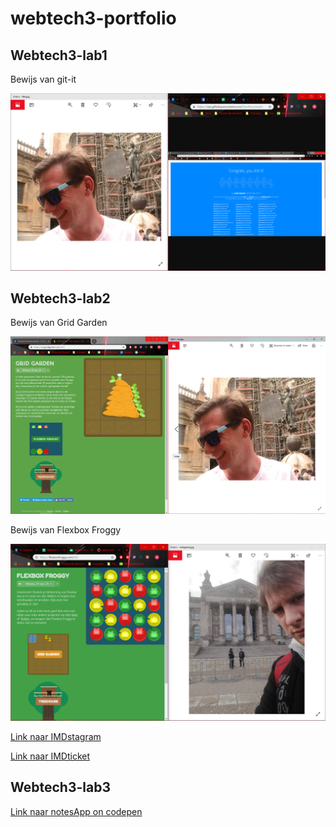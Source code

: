 # webtech3-portfolio


## Webtech3-lab1

Bewijs van git-it

![Bewijs van git-it](/webtech3-lab1/proveGitIt.png)


## Webtech3-lab2

Bewijs van Grid Garden

![Bewijs van git-it](/webtech3-lab2/gridProve.png)

Bewijs van Flexbox Froggy

![Bewijs van git-it](/webtech3-lab2/proveFroggy.png)

[Link naar IMDstagram](https://codepen.io/Mahigan/pen/bZgwPX)

[Link naar IMDticket](https://codepen.io/Mahigan/pen/drNpgJ)


## Webtech3-lab3


[Link naar notesApp on codepen](https://codepen.io/Mahigan/pen/momBqG)

